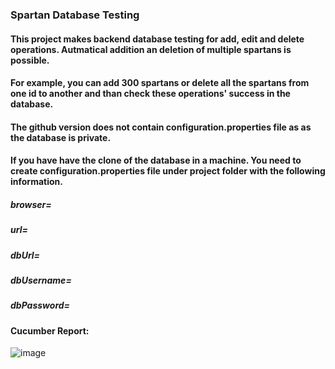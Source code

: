 ### Spartan Database Testing
#### This project makes backend database testing for add, edit and delete operations. Autmatical addition an deletion of multiple spartans is possible. 

#### For example, you can add 300 spartans or delete all the spartans from one id to another and than check these operations' success in the database.

#### The github version does not contain configuration.properties file as as the database is private. 
#### If you have have the clone of the database in a machine. You need to create configuration.properties file under project folder with the following information.

##### browser=
##### url=
##### dbUrl=
##### dbUsername=
##### dbPassword=
#### Cucumber Report:

![image](https://user-images.githubusercontent.com/61150565/156927928-da62ca36-d980-4769-b7c8-3ab8f16629af.png)

